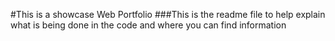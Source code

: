 #This is a showcase Web Portfolio
###This is the readme file to help explain what is being done in the code and where you can find information
